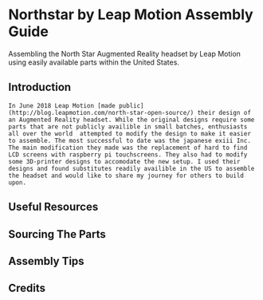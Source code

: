 # Northstar by Leap Motion Assembly Guide
Assembling the North Star Augmented Reality headset by Leap Motion using easily available parts within the United States.

## Introduction

    In June 2018 Leap Motion [made public](http://blog.leapmotion.com/north-star-open-source/) their design of an Augmented Reality headset. While the original designs require some parts that are not publicly availible in small batches, enthusiasts all over the world  attempted to modify the design to make it easier to assemble. The most successful to date was the japanese exiii Inc. The main modification they made was the replacement of hard to find LCD screens with raspberry pi touchscreens. They also had to modify some 3D-printer designs to accomodate the new setup. I used their designs and found substitutes readily availible in the US to assemble the headset and would like to share my journey for others to build upon.

## Useful Resources

## Sourcing The Parts

## Assembly Tips

## Credits
